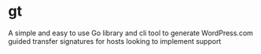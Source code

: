 # gt
A simple and easy to use Go library and cli tool to generate WordPress.com guided transfer signatures for hosts looking to implement support
